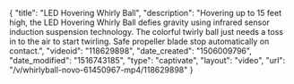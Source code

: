 {
    "title": "LED Hovering Whirly Ball",
    "description": "Hovering up to 15 feet high, the LED Hovering Whirly Ball defies gravity using infrared sensor induction suspension technology. The colorful twirly ball just needs a toss in to the air to start twirling. Safe propeller blade stop automatically on contact.",
    "videoid": "118629898",
    "date_created": "1506009796",
    "date_modified": "1516743185",
    "type": "captivate",
    "layout": "video",
    "url": "\/v\/whirlyball-novo-61450967-mp4\/118629898"
}